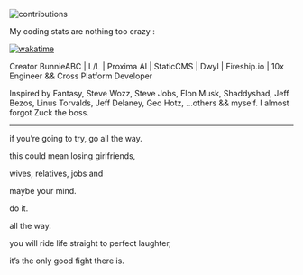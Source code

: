 
![contributions](https://user-images.githubusercontent.com/70854062/205451107-58d5f44b-ed85-40bb-aed9-65d85e2582e4.svg)

My coding stats are nothing too crazy :

[![wakatime](https://wakatime.com/badge/user/c1b2dedf-4ddf-484f-9c15-f106d594842f.svg)](https://wakatime.com/@c1b2dedf-4ddf-484f-9c15-f106d594842f)  

Creator BunnieABC  |  L/L  |  Proxima AI  | StaticCMS  |  Dwyl  | Fireship.io | 10x Engineer && Cross Platform Developer

Inspired by Fantasy, Steve Wozz, Steve Jobs, Elon Musk, Shaddyshad, Jeff Bezos, Linus Torvalds, Jeff Delaney, Geo Hotz, ...others && myself. I almost forgot Zuck the boss.

----

if you’re going to try, go all the way.

this could mean losing girlfriends,

wives, relatives, jobs and

maybe your mind.

do it.

all the way.

you will ride life straight to perfect laughter,

it’s the only good fight there is.
